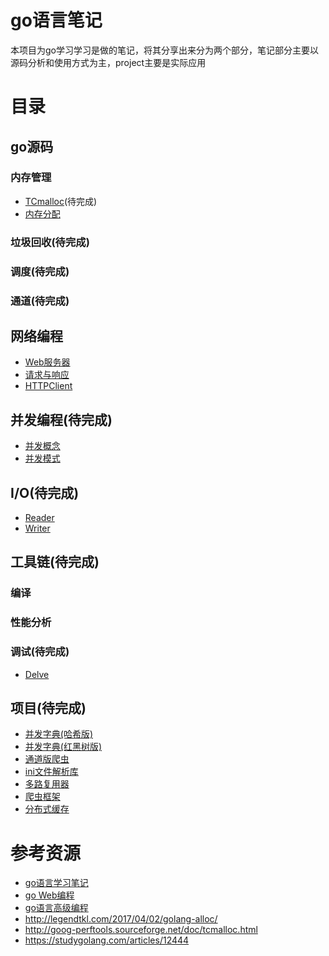 # go语言笔记
本项目为go学习学习是做的笔记，将其分享出来分为两个部分，笔记部分主要以源码分析和使用方式为主，project主要是实际应用

# 目录
## go源码
###  内存管理
+ [TCmalloc](memory/TCMalloc介绍.md)(待完成)
+ [内存分配](memory/内存分配.md)
### 垃圾回收(待完成)

### 调度(待完成)

### 通道(待完成)


## 网络编程
+ [Web服务器](web/server.md)
+ [请求与响应](web/request&Resp.md)
+ [HTTPClient](web/client.md)
## 并发编程(待完成)
+ [并发概念](note/concurrency/概念.md)
+ [并发模式](note/concurrency/pattern.md)
## I/O(待完成)
+ [Reader](note/io/reader.md)
+ [Writer](note/io/writer.md)
## 工具链(待完成)
### 编译
### 性能分析
### 调试(待完成)
+ [Delve](note/tools/delve.md)
## 项目(待完成)
+ [并发字典(哈希版)]()
+ [并发字典(红黑树版)]()
+ [通道版爬虫](project/down/README.md)
+ [ini文件解析库](project/conf/README.md)
+ [多路复用器]()
+ [爬虫框架](project/spider/README.md)
+ [分布式缓存]()

# 参考资源
+ [go语言学习笔记](https://book.douban.com/subject/26832468/)
+ [go Web编程](https://wizardforcel.gitbooks.io/build-web-application-with-golang/content/)
+ [go语言高级编程](https://books.studygolang.com/advanced-go-programming-book/)
+ http://legendtkl.com/2017/04/02/golang-alloc/
+ http://goog-perftools.sourceforge.net/doc/tcmalloc.html
+ https://studygolang.com/articles/12444